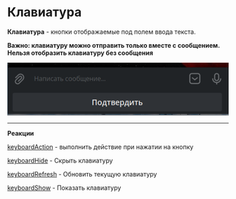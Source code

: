 # Клавиатура
**Клавиатура** - кнопки отображаемые под полем ввода текста. 

**Важно: клавиатуру можно отправить только вместе с сообщением. Нельзя отобразить клавиатуру без сообщения**


![](./1.png)

---

**Реакции**

[keyboardAction](/docs-test/admin/keyboard/keyboardaction) - выполнить действие при нажатии на кнопку
 
[keyboardHide](/docs-test/admin/keyboard/keyboardhide) - Скрыть клавиатуру
 
[keyboardRefresh](/docs-test/admin/keyboard/keyboardrefresh) - Обновить текущую клавиатуру
 
[keyboardShow](/docs-test/admin/keyboard/keyboardshow) - Показать клавиатуру
 



